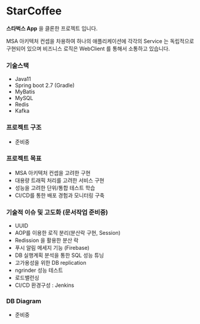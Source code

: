# StarCoffee

**스타벅스 App** 을 클론한 프로젝트 입니다.

MSA 아키텍처 컨셉을 차용하여 하나의 애플리케이션에 각각의 Service 는 독립적으로 구현되어 있으며 비즈니스 로직은 WebClient 를 통해서 소통하고 있습니다.


### 기술스택
- Java11
- Spring boot 2.7 (Gradle)
- MyBatis
- MySQL
- Redis
- Kafka


### 프로젝트 구조
- 준비중


### 프로젝트 목표
- MSA 아키텍처 컨셉을 고려한 구현
- 대용량 트래픽 처리를 고려한 서비스 구현
- 성능을 고려한 단위/통합 테스트 학습
- CI/CD를 통한 배포 경험과 모니터링 구축


### 기술적 이슈 및 고도화 (문서작업 준비중)
- UUID
- AOP를 이용한 로직 분리(분산락 구현, Session)
- Redission 을 활용한 분산 락
- 푸시 알림 메세지 기능 (Firebase)
- DB 실행계획 분석을 통한 SQL 성능 튜닝
- 고가용성을 위한 DB replication
- ngrinder 성능 테스트 
- 로드밸런싱
- CI/CD 환경구성 : Jenkins


### DB Diagram
- 준비중 
